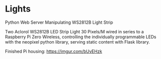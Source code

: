 # Lights
Python Web Server Manipulating WS2812B Light Strip

Two Aclorol WS2812B LED Strip Light 30 Pixels/M wired in series to a Raspberry Pi Zero Wireless, controlling the individually programmable LEDs with the neopixel python library, serving static content with Flask library.

Finished Pi housing:
https://imgur.com/bUvEHzk
